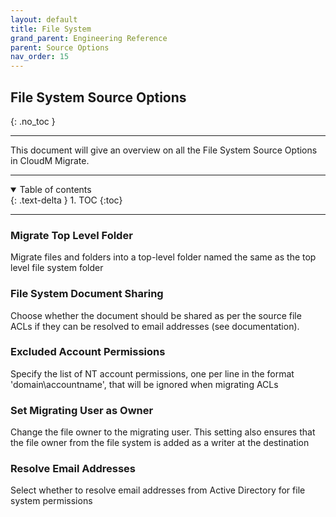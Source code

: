 ```yaml
---
layout: default
title: File System
grand_parent: Engineering Reference
parent: Source Options
nav_order: 15
---
```


## File System Source Options
{: .no_toc }

---
This document will give an overview on all the File System Source Options in CloudM Migrate. 
       
---
<a name="top"></a>
<details open markdown="block">
  <summary>
    Table of contents
  </summary>
  {: .text-delta }
1. TOC
{:toc}
</details>

---
### Migrate Top Level Folder 

Migrate files and folders into a top-level folder named the same as the top level file system folder

### File System Document Sharing

Choose whether the document should be shared as per the source file ACLs if they can be resolved to email addresses (see documentation).

### Excluded Account Permissions

Specify the list of NT account permissions, one per line in the format 'domain\\accountname', that will be ignored when migrating ACLs

### Set Migrating User as Owner 

Change the file owner to the migrating user. This setting also ensures that the file owner from the file system is added as a writer at the destination

### Resolve Email Addresses 

Select whether to resolve email addresses from Active Directory for file system permissions
